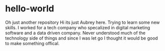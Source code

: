 # hello-world
Oh just another repository 
Hi its just Aubrey here. Trying to learn some new skills. I worked for a tech company who specalized in digital marketing software and a data driven company. Never understood much of the technology side of things and since I was let go I thought it would be good to make something offical.
